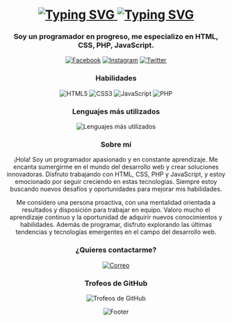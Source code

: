
</p>
<h1 align="center">
<a href="https://miguelalejo.com" target="\_blank">
<img src="https://readme-typing-svg.demolab.com/?font=Fira+Code&pause=1000&width=435&lines=Miguel+Alejo&center=true" alt="Typing SVG" />
<img src="https://readme-typing-svg.demolab.com/?font=Fira+Code&pause=1000&width=535&lines=Disfruto+Programando+:)&center=true&size=30" alt="Typing SVG" />
</a>
</h1>
<h3 align="center">Soy un programador en progreso, me especializo en HTML, CSS, PHP, JavaScript.</h3>
<p align="center">
<a href="https://www.facebook.com/MiguelitoAc.244444/" target="\_blank"><img src="https://img.shields.io/badge/-Facebook-1877F2?style=flat-square&logo=facebook&logoColor=white" alt="Facebook"></a>
<a href="https://www.instagram.com/2bleamigue\_/" target="\_blank"><img src="https://img.shields.io/badge/-Instagram-E4405F?style=flat-square&logo=instagram&logoColor=white" alt="Instagram"></a>
<a href="https://www.twitter.com/MiguelitoAc4" target="\_blank"><img src="https://img.shields.io/badge/-Twitter-1DA1F2?style=flat-square&logo=twitter&logoColor=white" alt="Twitter"></a>
</p>
<h3 align="center">Habilidades</h3>
<p align="center">
<img src="https://img.shields.io/badge/-HTML5-E34F26?style=flat-square&logo=html5&logoColor=white" alt="HTML5">
<img src="https://img.shields.io/badge/-CSS3-1572B6?style=flat-square&logo=css3&logoColor=white" alt="CSS3">
<img src="https://img.shields.io/badge/-JavaScript-F7DF1E?style=flat-square&logo=javascript&logoColor=black" alt="JavaScript">
<img src="https://img.shields.io/badge/-PHP-777BB4?style=flat-square&logo=php&logoColor=white" alt="PHP">
</p>
<!-- Sección de lenguajes más utilizados -->
<h3 align="center">Lenguajes más utilizados</h3>
<p align="center">
<img src="https://github-readme-stats.vercel.app/api/top-langs/?username=miguelalejo&layout=compact&theme=radical" alt="Lenguajes más utilizados" />
</p>
<h3 align="center">Sobre mí</h3>
<p align="center">
¡Hola! Soy un programador apasionado y en constante aprendizaje. Me encanta sumergirme en el mundo del desarrollo web y crear soluciones innovadoras. Disfruto trabajando con HTML, CSS, PHP y JavaScript, y estoy emocionado por seguir creciendo en estas tecnologías. Siempre estoy buscando nuevos desafíos y oportunidades para mejorar mis habilidades.
</p>
<p align="center">
Me considero una persona proactiva, con una mentalidad orientada a resultados y disposición para trabajar en equipo. Valoro mucho el aprendizaje continuo y la oportunidad de adquirir nuevos conocimientos y habilidades. Además de programar, disfruto explorando las últimas tendencias y tecnologías emergentes en el campo del desarrollo web.
</p>
<h3 align="center">¿Quieres contactarme?</h3>
<p align="center">
<a href="mailto:fernandoalejo68@gmail.com" target="\_blank"><img src="https://img.shields.io/badge/-Correo-D14836?style=flat-square&logo=gmail&logoColor=white" alt="Correo"></a>
</p>
<!-- Sección de trofeos de GitHub -->
<h3 align="center">Trofeos de GitHub</h3>
<p align="center">
<img src="https://github-profile-trophy.vercel.app/?username=miguelalejo&theme=radical" alt="Trofeos de GitHub" />
</p>
<p align="center">
<img src="https://capsule-render.vercel.app/api?type=waving&color=gradient&height=65&section=footer" alt="Footer">
</p>
